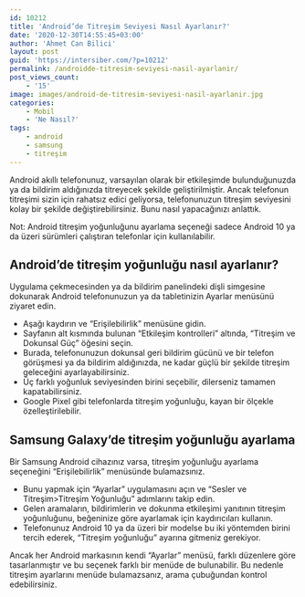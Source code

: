 ```yaml
---
id: 10212
title: 'Android’de Titreşim Seviyesi Nasıl Ayarlanır?'
date: '2020-12-30T14:55:45+03:00'
author: 'Ahmet Can Bilici'
layout: post
guid: 'https://intersiber.com/?p=10212'
permalink: /androidde-titresim-seviyesi-nasil-ayarlanir/
post_views_count:
    - '15'
image: images/android-de-titresim-seviyesi-nasil-ayarlanir.jpg
categories:
    - Mobil
    - 'Ne Nasıl?'
tags:
    - android
    - samsung
    - titreşim
---
```


Android akıllı telefonunuz, varsayılan olarak bir etkileşimde bulunduğunuzda ya da bildirim aldığınızda titreyecek şekilde geliştirilmiştir. Ancak telefonun titreşimi sizin için rahatsız edici geliyorsa, telefonunuzun titreşim seviyesini kolay bir şekilde değiştirebilirsiniz. Bunu nasıl yapacağınızı anlattık.

Not: Android titreşim yoğunluğunu ayarlama seçeneği sadece Android 10 ya da üzeri sürümleri çalıştıran telefonlar için kullanılabilir.

## Android’de titreşim yoğunluğu nasıl ayarlanır?

Uygulama çekmecesinden ya da bildirim panelindeki dişli simgesine dokunarak Android telefonunuzun ya da tabletinizin Ayarlar menüsünü ziyaret edin.

- Aşağı kaydırın ve “Erişilebilirlik” menüsüne gidin.
- Sayfanın alt kısmında bulunan “Etkileşim kontrolleri” altında, “Titreşim ve Dokunsal Güç” öğesini seçin.
- Burada, telefonunuzun dokunsal geri bildirim gücünü ve bir telefon görüşmesi ya da bildirim aldığınızda, ne kadar güçlü bir şekilde titreşim geleceğini ayarlayabilirsiniz.
- Üç farklı yoğunluk seviyesinden birini seçebilir, dilerseniz tamamen kapatabilirsiniz.
- Google Pixel gibi telefonlarda titreşim yoğunluğu, kayan bir ölçekle özelleştirilebilir.

## Samsung Galaxy’de titreşim yoğunluğu ayarlama

Bir Samsung Android cihazınız varsa, titreşim yoğunluğu ayarlama seçeneğini “Erişilebilirlik” menüsünde bulamazsınız.

- Bunu yapmak için “Ayarlar” uygulamasını açın ve “Sesler ve Titreşim&gt;Titreşim Yoğunluğu” adımlarını takip edin.
- Gelen aramaların, bildirimlerin ve dokunma etkileşimi yanıtının titreşim yoğunluğunu, beğeninize göre ayarlamak için kaydırıcıları kullanın.
- Telefonunuz Android 10 ya da üzeri bir modelse bu iki yöntemden birini tercih ederek, “Titreşim yoğunluğu” ayarına gitmeniz gerekiyor.

Ancak her Android markasının kendi “Ayarlar” menüsü, farklı düzenlere göre tasarlanmıştır ve bu seçenek farklı bir menüde de bulunabilir. Bu nedenle titreşim ayarlarını menüde bulamazsanız, arama çubuğundan kontrol edebilirsiniz.